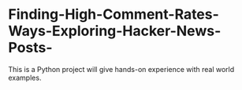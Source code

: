 # Finding-High-Comment-Rates-Ways-Exploring-Hacker-News-Posts-
This is a Python project will give hands-on experience with real world examples.
